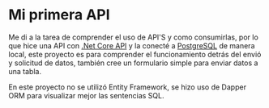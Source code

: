 # Mi primera API

Me di a la tarea de comprender el uso de API'S y como consumirlas, por lo que hice una API con [.Net Core API](https://www.youtube.com/watch?v=F1mrLKtEMIs&list=LL&index=5&t=1729s) y la conecté a [PostgreSQL](https://www.youtube.com/watch?v=RgP1njsQO0g&list=LL&index=4) de manera local, este proyecto es para comprender el funcionamiento detrás del envió y solicitud de datos, también cree un formulario simple para enviar datos a una tabla.

En este proyecto no se utilizó Entity Framework, se hizo uso de Dapper ORM para visualizar mejor las sentencias SQL.




